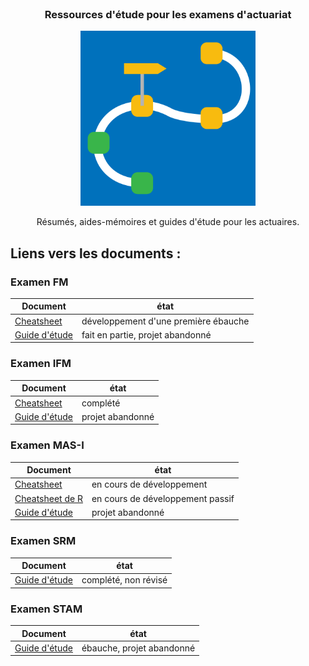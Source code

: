 <br />
  <h3 align="center">Ressources d'étude pour les examens d'actuariat</h3>
<p align="center">
  <a href="https://github.com/ressources-act/Ressources-examens/">
    <img src="src/logo.png" alt="Logo" height="280">
  </a>

  <p align="center">
    Résumés, aides-mémoires et guides d'étude pour les actuaires.
  </p>
</p>


## Liens vers les documents :
### Examen FM
Document | état  
---   | --------
[Cheatsheet](https://github.com/ressources-act/Ressources-examens/blob/master/FM/Cheatsheet/cheatsht-FM.pdf)  | développement d'une première ébauche
[Guide d'étude](https://github.com/ressources-act/Ressources-examens/blob/master/FM/Study%20Guide/Study%20Guide%20Exam%20FM.pdf)  | fait en partie, projet abandonné


### Examen IFM
Document | état  
---   | --------
[Cheatsheet](https://github.com/ressources-act/Ressources-examens/blob/master/IFM/Cheatsheet/cheatsht-GRF.pdf)  | complété
[Guide d'étude](https://github.com/ressources-act/Ressources-examens/blob/master/IFM/Guide%20d'%C3%A9tude/Guide%20d'%C3%A9tude%20examen%20IFM%20(AJVR).pdf)  | projet abandonné


### Examen MAS-I
Document | état  
---   | --------
[Cheatsheet](https://github.com/ressources-act/Ressources-examens/blob/master/MAS-I/Cheatsheet/cheatsht-ACT2000%20(MAS-I).pdf)  | en cours de développement
[Cheatsheet de R](https://github.com/ressources-act/Ressources-examens/blob/master/MAS-I/Cheatsheet/cheatsht-R-MAS-I.pdf)  | en cours de développement passif
[Guide d'étude](https://github.com/ressources-act/Ressources-examens/blob/master/MAS-I/Guide%20d'%C3%A9tude/Guide%20d'%C3%A9tude%20examen%20MAS-I%20(AJVR).pdf)  | projet abandonné


### Examen SRM
Document | état  
---   | --------
[Guide d'étude](https://github.com/ressources-act/Ressources-examens/blob/master/SRM/Guide%20d'%C3%A9tude/Guide%20d'%C3%A9tude%20examen%20SRM%20(AJVR).pdf)  | complété, non révisé


### Examen STAM
Document | état  
---   | --------
[Guide d'étude](https://github.com/ressources-act/Ressources-examens/blob/master/STAM/Study%20Guide/Study%20Guide%20Exam%20STAM.pdf)  | ébauche, projet abandonné

